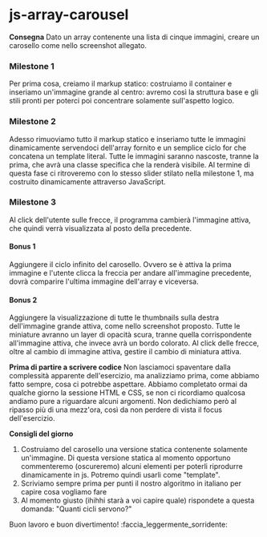 # js-array-carousel
**Consegna**
Dato un array contenente una lista di cinque immagini, creare un carosello come nello screenshot allegato.
### Milestone 1
Per prima cosa, creiamo il markup statico: costruiamo il container e inseriamo un'immagine grande al centro: 
avremo così la struttura base e gli stili pronti per poterci poi concentrare solamente sull'aspetto logico.
### Milestone 2
Adesso rimuoviamo tutto il markup statico e inseriamo tutte le immagini dinamicamente servendoci dell'array fornito e un semplice ciclo for che concatena un template literal.
Tutte le immagini saranno nascoste, tranne la prima, che avrà una classe specifica che la renderà visibile.
Al termine di questa fase ci ritroveremo con lo stesso slider stilato nella milestone 1, ma costruito dinamicamente attraverso JavaScript.
### Milestone 3
Al click dell'utente sulle frecce, il programma cambierà l'immagine attiva, 
che quindi verrà visualizzata al posto della precedente.
#### Bonus 1
Aggiungere il ciclo infinito del carosello. Ovvero se è attiva la prima immagine e l'utente clicca la freccia per andare all'immagine precedente, 
dovrà comparire l'ultima immagine dell'array e viceversa.
#### Bonus 2
Aggiungere la visualizzazione di tutte le thumbnails sulla destra dell'immagine grande attiva, come nello screenshot proposto. 
Tutte le miniature avranno un layer di opacità scura, tranne quella corrispondente all'immagine attiva, che invece avrà un bordo colorato.
Al click delle frecce, oltre al cambio di immagine attiva, gestire il cambio di miniatura attiva.

**Prima di partire a scrivere codice**
Non lasciamoci spaventare dalla complessità apparente dell'esercizio, ma analizziamo prima, come abbiamo fatto sempre, cosa ci potrebbe aspettare. Abbiamo completato ormai da qualche giorno la sessione HTML e CSS, se non ci ricordiamo qualcosa andiamo pure a riguardare alcuni argomenti.
Non dedichiamo però al ripasso più di una mezz'ora, così da non perdere di vista il focus dell'esercizio.

**Consigli del giorno**
1) Costruiamo del carosello una versione statica contenente solamente un'immagine. Di questa versione statica al momento opportuno commenteremo (oscureremo) alcuni elementi per poterli riprodurre dinamicamente in js. Potremo quindi usarli come "template".
2) Scriviamo sempre prima per punti il nostro algoritmo in italiano per capire cosa vogliamo fare
3) Al momento giusto (ihihhi starà a voi capire quale) rispondete a questa domanda: "Quanti cicli servono?"

Buon lavoro e buon divertimento! :faccia_leggermente_sorridente:
